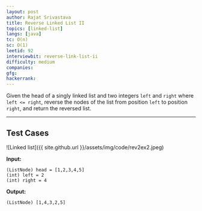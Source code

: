 ```yaml
---
layout: post
author: Rajat Srivastava
title: Reverse Linked List II
topics: [linked-list]
langs: [java]
tc: O(n)
sc: O(1)
leetid: 92
interviewbit: reverse-link-list-ii
difficulty: medium
companies: 
gfg: 
hackerrank: 
---
```


Given the head of a singly linked list and two integers `left` and `right` where `left <= right`, 
reverse the nodes of the list from position `left` to position `right`, and return the reversed list.

---

## Test Cases

![Linked list]({{ site.github.url }}/assets/img/code/rev2ex2.jpeg)

**Input:**
```
(ListNode) head = [1,2,3,4,5]
(int) left = 2
(int) right = 4
```

**Output:**
```
(ListNode) [1,4,3,2,5]
```